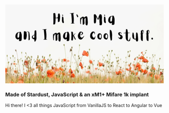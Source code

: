 [![Hi I'm Mia and I make cool stuff.](https://github.com/miadugas/miadugas/blob/master/Hi%20I'm%20Mia%20and%20I%20make%20cool%20stuff%20(1).png)](https://miadugas-portfolio.netlify.app/)



### Made of Stardust, JavaScript & an xM1+ Mifare 1k implant
Hi there!
I <3 all things JavaScript from VanillaJS to React to Angular to Vue 

<!--
**miadugas/miadugas** is a ✨ _special_ ✨ repository because its `README.md` (this file) appears on your GitHub profile.

Here are some ideas to get you started:

- 🔭 I’m currently working on ...
- 🌱 I’m currently learning ...
- 👯 I’m looking to collaborate on ...
- 🤔 I’m looking for help with ...
- 💬 Ask me about ...
- 📫 How to reach me: ...
- 😄 Pronouns: ...
- ⚡ Fun fact: ...
-->
